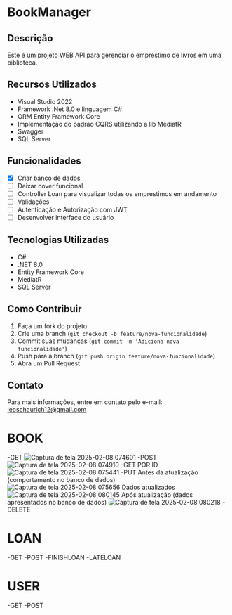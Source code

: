 # BookManager

## Descrição
Este é um projeto WEB API para gerenciar o empréstimo de livros em uma biblioteca.

## Recursos Utilizados
- Visual Studio 2022
- Framework .Net 8.0 e linguagem C#
- ORM Entity Framework Core
- Implementação do padrão CQRS utilizando a lib MediatR
- Swagger
- SQL Server

## Funcionalidades
- [x] Criar banco de dados
- [ ] Deixar cover funcional
- [ ] Controller Loan para visualizar todas os emprestimos em andamento
- [ ] Validações
- [ ] Autenticação e Autorização com JWT
- [ ] Desenvolver interface do usuário

## Tecnologias Utilizadas
- C#
- .NET 8.0
- Entity Framework Core
- MediatR
- SQL Server

## Como Contribuir
1. Faça um fork do projeto
2. Crie uma branch (`git checkout -b feature/nova-funcionalidade`)
3. Commit suas mudanças (`git commit -m 'Adiciona nova funcionalidade'`)
4. Push para a branch (`git push origin feature/nova-funcionalidade`)
5. Abra um Pull Request

## Contato
Para mais informações, entre em contato pelo e-mail: leoschaurich12@gmail.com


# BOOK

-GET
![Captura de tela 2025-02-08 074601](https://github.com/user-attachments/assets/04b30b29-34f3-463e-94ff-91deeaa2cfd8)
-POST
![Captura de tela 2025-02-08 074910](https://github.com/user-attachments/assets/6c9d99e1-6117-40e9-ae0d-b0425a5e3598)
-GET POR ID
![Captura de tela 2025-02-08 075441](https://github.com/user-attachments/assets/7265ee2a-d6b7-4277-aa67-fda09ff483ba)
-PUT
Antes da atualização (comportamento no banco de dados)
![Captura de tela 2025-02-08 075656](https://github.com/user-attachments/assets/f6ab30a9-8930-4bc4-94af-28502bf2a072)
Dados atualizados
![Captura de tela 2025-02-08 080145](https://github.com/user-attachments/assets/6a807153-fdb2-48b2-a560-a72a5b8e0d0c)
Após atualização (dados apresentados no banco de dados)
![Captura de tela 2025-02-08 080218](https://github.com/user-attachments/assets/373fcd7b-30b4-4d4d-8047-f8ce330d67a9)
-DELETE


# LOAN

-GET
-POST
-FINISHLOAN
-LATELOAN

# USER

-GET
-POST
